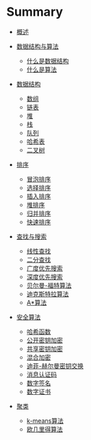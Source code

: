 # Summary

* [概述](README.md)

* [数据结构与算法]()
    * [什么是数据结构]()
    * [什么是算法]()

* [数据结构]()
    * [数组]()
    * [链表]()
    * [堆]()
    * [栈]()
    * [队列]()
    * [哈希表]()
    * [二叉树]()

* [排序]()
    * [冒泡排序]()
    * [选择排序]()
    * [插入排序]()
    * [堆排序]()
    * [归并排序]()
    * [快速排序]()

* [查找与搜索]()
    * [线性查找]()
    * [二分查找]()
    * [广度优先搜索]()
    * [深度优先搜索]()
    * [贝尔曼-福特算法]()
    * [迪克斯特拉算法]()
    * [A*算法]()

* [安全算法]()
    * [哈希函数]()
    * [公开密钥加密]()
    * [共享密钥加密]()
    * [混合加密]()
    * [迪菲-赫尔曼密钥交换]()
    * [消息认证码]()
    * [数字签名]()
    * [数字证书]()

* [聚类]()
    * [k-means算法]()
    * [欧几里得算法]()
